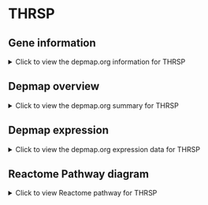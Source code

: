 <h1>THRSP</h1>

<h2>Gene information</h2>
<details>
  <summary>Click to view the depmap.org information for THRSP</summary>
  <iframe src="https://depmap.org/portal/gene/THRSP?tab=about" style="border:none;width:100%;height:800px"></iframe>
</details>

<h2>Depmap overview</h2>
<details>
  <summary>Click to view the depmap.org summary for THRSP</summary>
  <iframe src="https://depmap.org/portal/gene/THRSP?tab=overview" style="border:none;width:100%;height:800px"></iframe>
</details>

<h2>Depmap expression</h2>
<details>
  <summary>Click to view the depmap.org expression data for THRSP</summary>
  <iframe src="https://depmap.org/portal/gene/THRSP?tab=characterization" style="border:none;width:100%;height:800px"></iframe>
</details>



<h2>Reactome Pathway diagram</h2>
<details>
  <summary>Click to view Reactome pathway for THRSP</summary>
  <p>Import of palmitoyl-CoA into the mitochondrial matrix</p>
  <iframe src="https://reactome.org/PathwayBrowser/#/R-HSA-200425" style="border:none;width:100%;height:800px"></iframe>
</details>



